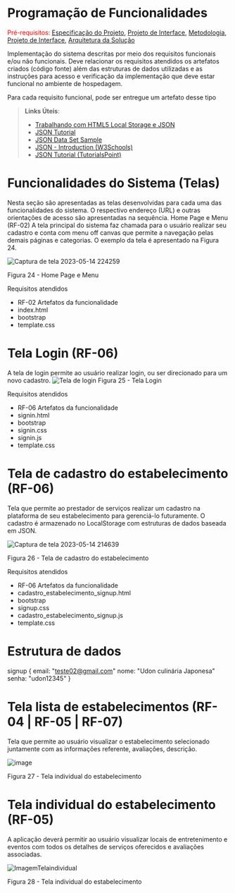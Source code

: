 # Programação de Funcionalidades

<span style="color:red">Pré-requisitos: <a href="2-Especificação do Projeto.md"> Especificação do Projeto</a></span>, <a href="3-Projeto de Interface.md"> Projeto de Interface</a>, <a href="4-Metodologia.md"> Metodologia</a>, <a href="3-Projeto de Interface.md"> Projeto de Interface</a>, <a href="5-Arquitetura da Solução.md"> Arquitetura da Solução</a>

Implementação do sistema descritas por meio dos requisitos funcionais e/ou não funcionais. Deve relacionar os requisitos atendidos os artefatos criados (código fonte) além das estruturas de dados utilizadas e as instruções para acesso e verificação da implementação que deve estar funcional no ambiente de hospedagem.

Para cada requisito funcional, pode ser entregue um artefato desse tipo

> **Links Úteis**:
>
> - [Trabalhando com HTML5 Local Storage e JSON](https://www.devmedia.com.br/trabalhando-com-html5-local-storage-e-json/29045)
> - [JSON Tutorial](https://www.w3resource.com/JSON)
> - [JSON Data Set Sample](https://opensource.adobe.com/Spry/samples/data_region/JSONDataSetSample.html)
> - [JSON - Introduction (W3Schools)](https://www.w3schools.com/js/js_json_intro.asp)
> - [JSON Tutorial (TutorialsPoint)](https://www.tutorialspoint.com/json/index.htm)

# Funcionalidades do Sistema (Telas)

Nesta seção são apresentadas as telas desenvolvidas para cada uma das funcionalidades do sistema. O respectivo endereço (URL) e outras orientações de acesso são apresentadas na sequência.
Home Page e Menu (RF-02)
A tela principal do sistema faz chamada para o usuário realizar seu cadastro e conta com menu off canvas que permite a navegação pelas demais páginas e categorias. O exemplo da tela é apresentado na Figura 24.

![Captura de tela 2023-05-14 224259](https://github.com/ICEI-PUC-Minas-PMV-ADS/pmv-ads-2023-1-e1-proj-web-t17-time1-proj-citywave/assets/127361540/8bda1092-141e-4599-b9d8-fe7e63eeec85)

Figura 24 - Home Page e Menu

Requisitos atendidos
- RF-02 
Artefatos da funcionalidade
- index.html
- bootstrap
- template.css

# Tela Login (RF-06)

A tela de login permite ao usuário realizar login, ou ser direcionado para um novo cadastro.
![Tela de login](https://github.com/ICEI-PUC-Minas-PMV-ADS/pmv-ads-2023-1-e1-proj-web-t17-time1-proj-citywave/assets/127361540/b2c2d886-ade6-47dd-9720-0d971d1f2e5e)
Figura 25 - Tela Login


Requisitos atendidos
- RF-06
Artefatos da funcionalidade
- signin.html
- bootstrap
- signin.css
- signin.js
- template.css

# Tela de cadastro do estabelecimento (RF-06)

Tela que permite ao prestador de serviços realizar um cadastro na plataforma de seu estabelecimento para gerenciá-lo futuramente. O cadastro  é armazenado no LocalStorage com estruturas de dados baseada em JSON.

![Captura de tela 2023-05-14 214639](https://github.com/ICEI-PUC-Minas-PMV-ADS/pmv-ads-2023-1-e1-proj-web-t17-time1-proj-citywave/assets/127361540/0b48f60c-6ad6-4bda-86ca-5dcb2c753165)

Figura 26 - Tela de cadastro do estabelecimento


Requisitos atendidos
- RF-06
Artefatos da funcionalidade
- cadastro_estabelecimento_signup.html
- bootstrap
- signup.css
- cadastro_estabelecimento_signup.js
- template.css

# Estrutura de dados
signup {
email: "teste02@gmail.com"
nome: "Udon culinária Japonesa"
senha: "udon12345"
}

# Tela lista de estabelecimentos (RF-04 | RF-05 | RF-07)
Tela que permite ao usuário visualizar o estabelecimento selecionado juntamente com as informações referente, avaliações, descrição.

![image](https://github.com/ICEI-PUC-Minas-PMV-ADS/pmv-ads-2023-1-e1-proj-web-t17-time1-proj-citywave/assets/127361540/b50555aa-2a0f-456d-92c7-a3504eeb5f0c)


Figura 27 - Tela individual do estabelecimento

# Tela individual do estabelecimento (RF-05)
A aplicação deverá permitir ao usuário visualizar locais de entretenimento e eventos com todos os detalhes de serviços oferecidos e avaliações associadas.

![ImagemTelaindividual](https://github.com/ICEI-PUC-Minas-PMV-ADS/pmv-ads-2023-1-e1-proj-web-t17-time1-proj-citywave/assets/127361540/6539a3a5-1d12-4443-b838-f85679bc4d7a)

Figura 28 - Tela individual do estabelecimento








